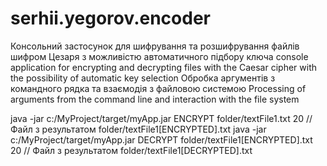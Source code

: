 # serhii.yegorov.encoder

Консольний застосунок для шифрування та розшифрування файлів шифром Цезаря з можливістю автоматичного підбору ключа
console application for encrypting and decrypting files with the Caesar cipher with the possibility of automatic key selection
Обробка аргументів з командного рядка та взаємодія з файловою системою
Processing of arguments from the command line and interaction with the file system

java -jar c:/MyProject/target/myApp.jar ENCRYPT folder/textFile1.txt 20 // Файл з результатом folder/textFile1[ENCRYPTED].txt
java -jar c:/MyProject/target/myApp.jar DECRYPT folder/textFile1[ENCRYPTED].txt 20 // Файл з результатом folder/textFile1[DECRYPTED].txt
